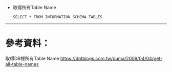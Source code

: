 * 取得所有Table Name

  `SELECT * FROM INFORMATION_SCHEMA.TABLES`
---
# 參考資料：
  
取得DB裡所有Table Name
https://dotblogs.com.tw/puma/2009/04/04/get-all-table-names
